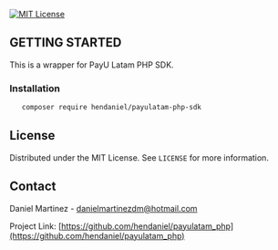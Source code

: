 <!-- PROJECT SHIELDS -->
<!--
*** I'm using markdown "reference style" links for readability.
*** Reference links are enclosed in brackets [ ] instead of parentheses ( ).
*** See the bottom of this document for the declaration of the reference variables
*** for contributors-url, forks-url, etc. This is an optional, concise syntax you may use.
*** https://www.markdownguide.org/basic-syntax/#reference-style-links
-->
[![MIT License][license-shield]][license-url]



<!-- GETTING STARTED -->
## GETTING STARTED

This is a wrapper for PayU Latam PHP SDK.

### Installation

```sh
   composer require hendaniel/payulatam-php-sdk
   ```

<!-- LICENSE -->
## License

Distributed under the MIT License. See `LICENSE` for more information.



<!-- CONTACT -->
## Contact

Daniel Martinez - danielmartinezdm@hotmail.com

Project Link: [https://github.com/hendaniel/payulatam_php](https://github.com/hendaniel/payulatam_php)


<!-- MARKDOWN LINKS & IMAGES -->
[license-shield]: https://img.shields.io/github/license/othneildrew/Best-README-Template.svg?style=for-the-badge
[license-url]: https://github.com/hendaniel/payulatam_php/blob/master/LICENSE

